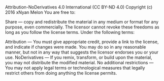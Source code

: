 Attribution-NoDerivatives 4.0 International (CC BY-ND 4.0)
Copyright (c) 2016 xNyan Melon
You are free to:

Share — copy and redistribute the material in any medium or format
for any purpose, even commercially.
The licensor cannot revoke these freedoms as long as you follow the license terms.
Under the following terms:

Attribution — You must give appropriate credit, provide a link to the license, and indicate if changes were made. You may do so in any reasonable manner, but not in any way that suggests the licensor endorses you or your use.
NoDerivatives — If you remix, transform, or build upon the material, you may not distribute the modified material.
No additional restrictions — You may not apply legal terms or technological measures that legally restrict others from doing anything the license permits.
